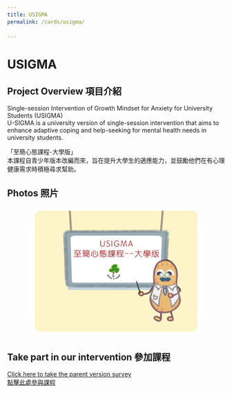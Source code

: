 ```yaml
---
title: USIGMA
permalink: /cards/usigma/

---
```


# USIGMA


## Project Overview 項目介紹

Single-session Intervention of Growth Mindset for Anxiety for University Students (USIGMA)<br/>
U-SIGMA is a university version of single-session intervention that aims to enhance adaptive coping and help-seeking for mental health needs in university students.

「至簡心態課程-大學版」<br/>
本課程自青少年版本改編而來，旨在提升大學生的適應能力，並鼓勵他們在有心理健康需求時積極尋求幫助。

## Photos 照片
<center> 

<img src="/images/USIGMA.png" alt="USIGMA Image" width="400" height="300" style="border-radius: 50px;">


</center>

## Take part in our intervention 參加課程
[Click here to take the parent version survey  
點擊此處參與課程](https://hkpuhealthandsocial.au1.qualtrics.com/jfe/form/SV_1G3t9uhZwnk0m4m) <br/>